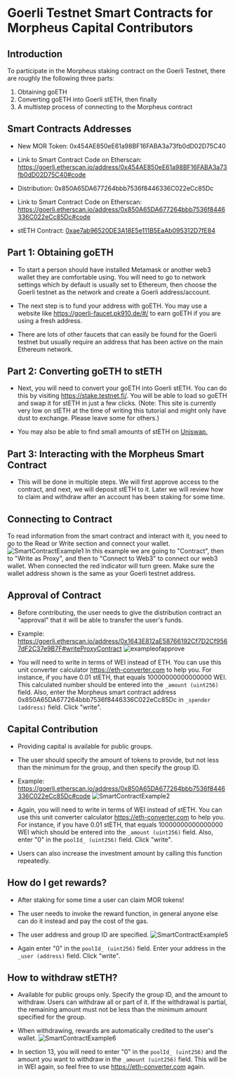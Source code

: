 # Goerli Testnet Smart Contracts for Morpheus Capital Contributors

## Introduction

To participate in the Morpheus staking contract on the Goerli Testnet, there are roughly the following three parts:
1) Obtaining goETH
2) Converting goETH into Goerli stETH, then finally
3) A multistep process of connecting to the Morpheus contract 

## Smart Contracts Addresses
- New MOR Token: 0x454AE850eE61a98BF16FABA3a73fb0dD02D75C40 
- Link to Smart Contract Code on Etherscan: https://goerli.etherscan.io/address/0x454AE850eE61a98BF16FABA3a73fb0dD02D75C40#code

- Distribution: 0x850A65DA677264bbb7536f8446336C022eCc85Dc
- Link to Smart Contract Code on Etherscan: https://goerli.etherscan.io/address/0x850A65DA677264bbb7536f8446336C022eCc85Dc#code

- stETH Contract: [0xae7ab96520DE3A18E5e111B5EaAb095312D7fE84](https://goerli.etherscan.io/address/0x1643e812ae58766192cf7d2cf9567df2c37e9b7f)

## Part 1: Obtaining goETH
- To start a person should have installed Metamask or another web3 wallet they are comfortable using. You will need to go to network settings which by default is usually set to Ethereum, then choose the Goerli testnet as the network and create a Goerli address/account. 

- The next step is to fund your address with goETH. You may use a website like https://goerli-faucet.pk910.de/#/ to earn goETH if you are using a fresh address.

- There are lots of other faucets that can easily be found for the Goerli testnet but usually require an address that has been active on the main Ethereum network. 

## Part 2: Converting goETH to stETH 

-  Next, you will need to convert your goETH into Goerli stETH. You can do this by visiting https://stake.testnet.fi/. You will be able to load so goETH and swap it for stETH in just a few clicks. (Note: This site is currently very low on stETH at the time of writing this tutorial and might only have dust to exchange. Please leave some for others.)

- You may also be able to find small amounts of stETH on [Uniswap.](https://app.uniswap.org/swap?outputCurrency=0x1643E812aE58766192Cf7D2Cf9567dF2C37e9B7F&chain=goerli) 

## Part 3: Interacting with the Morpheus Smart Contract 

- This will be done in multiple steps. We will first approve access to the contract, and next, we will deposit stETH to it. Later we will review how to claim and withdraw after an account has been staking for some time.   

## Connecting to Contract
To read information from the smart contract and interact with it, you need to go to the Read or Write section and connect your wallet.
![SmartContractExample1](https://github.com/MorpheusAIs/Morpheus/assets/1563345/739127b8-0a44-4112-94d9-2670442b9c09)
In this example we are going to "Contract", then to "Write as Proxy", and then to "Connect to Web3" to connect our web3 wallet. When connected the red indicator will turn green. Make sure the wallet address shown is the same as your Goerli testnet address. 

## Approval of Contract
- Before contributing, the user needs to give the distribution contract an "approval" that it will be able to transfer the user's funds.
- Example: https://goerli.etherscan.io/address/0x1643E812aE58766192Cf7D2Cf9567dF2C37e9B7F#writeProxyContract
![exampleofapprove](https://github.com/MorpheusAIs/Morpheus/assets/1563345/d51a84da-9f38-42a7-9fb4-2f9dd2edfcff)

- You will need to write in terms of WEI instead of ETH. You can use this unit converter calculator https://eth-converter.com to help you. For instance, if you have 0.01 stETH, that equals 10000000000000000 WEI. This calculated number should be entered into the `_amount (uint256)` field. Also, enter the Morpheus smart contract address 0x850A65DA677264bbb7536f8446336C022eCc85Dc in `_spender (address)` field. Click "write". 

## Capital Contribution 
- Providing capital is available for public groups. 
- The user should specify the amount of tokens to provide, but not less than the minimum for the group, and then specify the group ID.
- Example: https://goerli.etherscan.io/address/0x850A65DA677264bbb7536f8446336C022eCc85Dc#code
![SmartContractExample2](https://github.com/jabo38/morpheus-images/assets/10395907/b47c571b-e858-4c19-b73a-8ca8ef4acf8d) 


- Again, you will need to write in terms of WEI instead of stETH. You can use this unit converter calculator https://eth-converter.com to help you. For instance, if you have 0.01 stETH, that equals 10000000000000000 WEI which should be entered into the `_amount (uint256)` field. Also, enter "0" in the `poolId_ (uint256)` field. Click "write". 

- Users can also increase the investment amount by calling this function repeatedly.

## How do I get rewards?
- After staking for some time a user can claim MOR tokens!
- The user needs to invoke the reward function, in general anyone else can do it instead and pay the cost of the gas.
- The user address and group ID are specified.
![SmartContractExample5](https://github.com/jabo38/morpheus-images/assets/10395907/eeb443a5-d28a-460e-9fd0-477dcc663789)

- Again enter "0" in the `poolId_ (uint256)` field. Enter your address in the `_user (address)` field. Click "write".

## How to withdraw stETH?
- Available for public groups only. Specify the group ID, and the amount to withdraw. Users can withdraw all or part of it. If the withdrawal is partial, the remaining amount must not be less than the minimum amount specified for the group.
- When withdrawing, rewards are automatically credited to the user's wallet.
![SmartContractExample6](https://github.com/jabo38/morpheus-images/assets/10395907/579b7d74-8526-45de-a531-2df4c965c12a)

- In section 13, you will need to enter "0" in the `poolId_ (uint256)` and the amount you want to withdraw in the `_amount (uint256)` field. This will be in WEI again, so feel free to use https://eth-converter.com again. 




